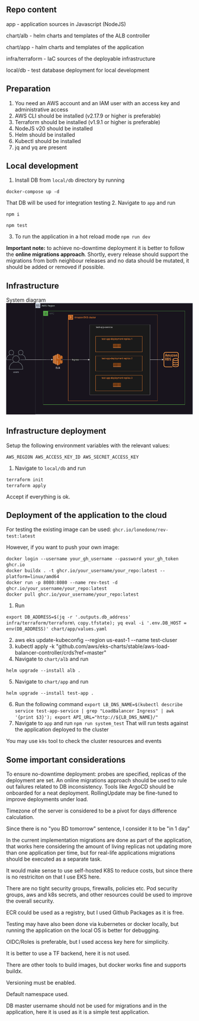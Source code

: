 ## Repo content

app             - application sources in Javascript (NodeJS)

chart/alb       - helm charts and templates of the ALB controller

chart/app       - halm charts and templates of the application

infra/terraform - IaC sources of the deployable infrastructure

local/db        - test database deployment for local development

## Preparation

1. You need an AWS account and an IAM user with an access key and administrative access
2. AWS CLI should be installed (v2.17.9 or higher is preferable)
3. Terraform should be installed (v1.9.1 or higher is preferable)
4. NodeJS v20 should be installed
5. Helm should be installed
6. Kubectl should be installed
7. jq and yq are present

## Local development

1. Install DB from `local/db` directory by running
```
docker-compose up -d
```
That DB will be used for integration testing
2. Navigate to `app` and run
```
npm i
```
```
npm test
```
3. To run the application in a hot reload mode
`npm run dev`

**Important note:** to achieve no-downtime deployment it is better to follow the **online migrations approach**.
Shortly, every release should support the migrations from both neighbour releases and no data should be mutated, it should be added or removed if possible. 

## Infrastructure

System diagram
![System diagram](https://github.com/lonedone/rev-test/blob/main/system_diagram.png?raw=true)
## Infrastructure deployment

Setup the following environment variables with the relevant values:
```
AWS_REGION AWS_ACCESS_KEY_ID AWS_SECRET_ACCESS_KEY
```

1. Navigate to `local/db` and run
```
terraform init
terraform apply
```
Accept if everything is ok.

## Deployment of the application to the cloud

For testing the existing image can be used: `ghcr.io/lonedone/rev-test:latest`

However, if you want to push your own image:
```
docker login --username your_gh_username --password your_gh_token ghcr.io
docker buildx . -t ghcr.io/your_username/your_repo:latest --platform=linux/amd64
docker run -p 8080:8080 --name rev-test -d ghcr.io/your_username/your_repo:latest
docker pull ghcr.io/your_username/your_repo:latest
```

1. Run
```
export DB_ADDRESS=$(jq -r '.outputs.db_address' infra/terraform/terraform\ copy.tfstate); yq eval -i '.env.DB_HOST = env(DB_ADDRESS)' chart/app/values.yaml
```
2. aws eks update-kubeconfig --region us-east-1 --name test-cluser  
3. kubectl apply -k "github.com/aws/eks-charts/stable/aws-load-balancer-controller/crds?ref=master"
4. Navigate to `chart/alb` and run 
```
helm upgrade --install alb . 
```
5. Navigate to `chart/app` and run 
```
helm upgrade --install test-app .
```
6. Run the following command
`export LB_DNS_NAME=$(kubectl describe service test-app-service | grep "LoadBalancer Ingress" | awk '{print $3}'); export API_URL="http://${LB_DNS_NAME}/"`
7. Navigate to `app` and run
`npm run system_test`
That will run tests against the application deployed to the cluster

You may use `k9s` tool to check the cluster resources and events

## Some important considerations

To ensure no-downtime deployment: probes are specified, replicas of the deployment are set.
An online migrations approach should be used to rule out failures related to DB inconsistency.
Tools like ArgoCD should be onboarded for a neat deployment.
RollingUpdate may be fine-tuned to improve deployments under load.

Timezone of the server is considered to be a pivot for days difference calculation.

Since there is no "you BD tomorrow" sentence, I consider it to be "in 1 day"

In the current implementation migrations are done as part of the application, that works here considering the amount of living replicas not updating more than one application per time, but for real-life applications migrations should be executed as a separate task.

It would make sense to use self-hosted K8S to reduce costs, but since there is no restriciton on that I use EKS here.

There are no tight security groups, firewalls, policies etc. Pod security groups, aws and k8s secrets, and other resources could be used to improve the overall security.

ECR could be used as a registry, but I used Github Packages as it is free.

Testing may have also been done via kubernetes or docker locally, but running the application on the local OS is better for debugging.

OIDC/Roles is preferable, but I used access key here for simplicity.

It is better to use a TF backend, here it is not used.

There are other tools to build images, but docker works fine and supports buildx.

Versioning must be enabled.

Default namespace used.

DB master username should not be used for migrations and in the application, here it is used as it is a simple test application.
